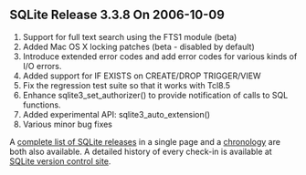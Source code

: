 ## SQLite Release 3\.3\.8 On 2006\-10\-09

1. Support for full text search using the FTS1 module (beta)
2. Added Mac OS X locking patches (beta \- disabled by default)
3. Introduce extended error codes and add error codes for various
kinds of I/O errors.
4. Added support for IF EXISTS on CREATE/DROP TRIGGER/VIEW
5. Fix the regression test suite so that it works with Tcl8\.5
6. Enhance sqlite3\_set\_authorizer() to provide notification of calls to
 SQL functions.
7. Added experimental API: sqlite3\_auto\_extension()
8. Various minor bug fixes



A [complete list of SQLite releases](../changes.html)
 in a single page and a [chronology](../chronology.html) are both also available.
 A detailed history of every
 check\-in is available at
 [SQLite version control site](https://www.sqlite.org/src/timeline).



